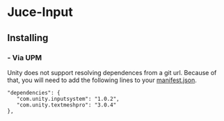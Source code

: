 # Juce-Input

## Installing
### - Via UPM
Unity does not support resolving dependences from a git url. Because of that, you will need to add the following lines to your [manifest.json](https://docs.unity3d.com/Manual/upm-manifestPrj.html).
```
"dependencies": {
   "com.unity.inputsystem": "1.0.2",
   "com.unity.textmeshpro": "3.0.4"
},
```
